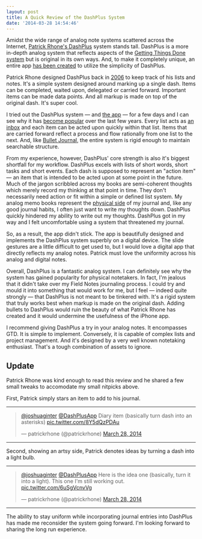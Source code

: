 ```yaml
---
layout: post
title: A Quick Review of the DashPlus System
date: '2014-03-28 14:54:46'
---
```


<p>Amidst the wide range of analog note systems scattered across the Internet, <a href="http://patrickrhone.com/2013/04/22/the-dash-plus-system/">Patrick Rhone's DashPlus</a> system stands tall. DashPlus is a more in-depth analog system that reflects aspects of the <a href="http://gettingthingsdone.com">Getting Things Done system</a> but is original in its own ways. And, to make it completely unique, an entire app <a href="http://dashplus.net">has been created</a> to utilize the simplicity of DashPlus. </p>

<p>Patrick Rhone designed DashPlus back in <a href="http://patrickrhone.com/2006/05/12/org-fu-uberpost-productivity-whitepaper/">2006</a> to keep track of his lists and notes. It's a simple system designed around marking up a single dash. Items can be completed, waited upon, delegated or carried forward. Important items can be made data points. And all markup is made on top of the original dash. It's super cool.</p>

<p>I tried out the DashPlus system — and <a href="http://dashplus.net">the app</a> — for a few days and I can see why it has <a href="http://www.43folders.com/2006/09/18/rhone-whitepaper">become popular</a> over the last few years. Every list acts as <a href="http://www.thenewsprint.co//pick-your-inbox">an inbox</a> and each item can be acted upon quickly within that list. Items that are carried forward reflect a process and flow rationally from one list to the next. And, like <a href="http://bulletjournal.com">Bullet Journal</a>, the entire system is rigid enough to maintain searchable structure. </p>

<p>From my experience, however, DashPlus' core strength is also it's biggest shortfall for my workflow. DashPlus excels with lists of short words, short tasks and short events. Each dash is supposed to represent an "action item" — an item that is intended to be acted upon at some point in the future. Much of the jargon scribbled across my books are semi-coherent thoughts which merely record my thinking at that point in time. They don't necessarily need action or fit within a simple or defined list system. My analog memo books represent the <a href="http://www.thenewsprint.co//the-hybrid-journal">physical side</a> of my journal and, like any good journal habits, I often just want to write my thoughts down. DashPlus quickly hindered my ability to write out my thoughts. DashPlus got in my way and I felt uncomfortable using a system that threatened my journal. </p>

<p>So, as a result, the app didn't stick. The app is beautifully designed and implements the DashPlus system superbly on a digital device. The slide gestures are a little difficult to get used to, but I would love a digital app that directly reflects my analog notes. Patrick must love the uniformity across his analog and digital notes.</p>

<p>Overall, DashPlus is a fantastic analog system. I can definitely see why the system has gained popularity for physical notetakers. In fact, I'm jealous that it didn't take over my Field Notes journaling process. I could try and mould it into something that would work for me, but I feel — indeed quite strongly — that DashPlus is not meant to be tinkered with. It's a rigid system that truly works best when markup is made on the original dash. Adding bullets to DashPlus would ruin the beauty of what Patrick Rhone has created and it would undermine the usefulness of the iPhone app.</p>

<p>I recommend giving DashPlus a try in your analog notes. It encompasses GTD. It is simple to implement. Conversely, it is capable of complex lists and project management. And it's designed by a very well known notetaking enthusiast. That's a tough combination of assets to ignore.</p>

<h2 id="update">Update</h2>

<p>Patrick Rhone was kind enough to read this review and he shared a few small tweaks to accomodate my small nitpicks above.</p>

<p>First, Patrick simply stars an item to add to his journal.</p>

<hr />

<blockquote data-preserve-html-node="true" class="twitter-tweet" data-conversation="none" lang="en"><p data-preserve-html-node="true"><a data-preserve-html-node="true" href="https://twitter.com/joshuaginter">@joshuaginter</a> <a data-preserve-html-node="true" href="https://twitter.com/DashPlusApp">@DashPlusApp</a> Diary item (basically turn dash into an asterisks) <a data-preserve-html-node="true" href="http://t.co/8Y5dQzPDAu">pic.twitter.com/8Y5dQzPDAu</a></p>&mdash; patrickrhone (@patrickrhone) <a data-preserve-html-node="true" href="https://twitter.com/patrickrhone/statuses/449568672554573825">March 28, 2014</a></blockquote>

<script data-preserve-html-node="true" async src="//platform.twitter.com/widgets.js" charset="utf-8"></script>

<hr />

<p>Second, showing an artsy side, Patrick denotes ideas by turning a dash into a light bulb.</p>

<hr />

<blockquote data-preserve-html-node="true" class="twitter-tweet" data-conversation="none" lang="en"><p data-preserve-html-node="true"><a data-preserve-html-node="true" href="https://twitter.com/joshuaginter">@joshuaginter</a> <a data-preserve-html-node="true" href="https://twitter.com/DashPlusApp">@DashPlusApp</a> Here is the idea one (basically, turn it into a light). This one I&#39;m still working out. <a data-preserve-html-node="true" href="http://t.co/6uSgVcnvVg">pic.twitter.com/6uSgVcnvVg</a></p>&mdash; patrickrhone (@patrickrhone) <a data-preserve-html-node="true" href="https://twitter.com/patrickrhone/statuses/449569279688843264">March 28, 2014</a></blockquote>

<script data-preserve-html-node="true" async src="//platform.twitter.com/widgets.js" charset="utf-8"></script>

<hr />

<p>The ability to stay uniform while incorporating journal entries into DashPlus has made me reconsider the system going forward. I'm looking forward to sharing the long run experience.</p>